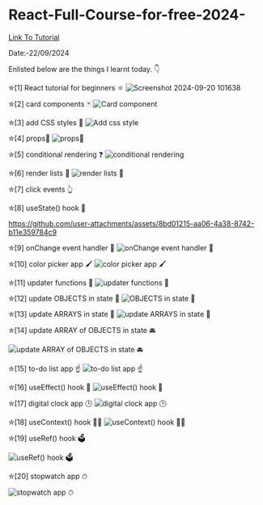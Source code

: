 # React-Full-Course-for-free-2024-


<a href = "https://www.youtube.com/watch?v=CgkZ7MvWUAA"> Link To Tutorial </a>
<br>

Date:-22/09/2024 
<br>

Enlisted below are the things I learnt today. 👇
<br>



✮[1] React tutorial for beginners ⚛️
<dr>
![Screenshot 2024-09-20 101638](https://github.com/user-attachments/assets/deb2144f-43d0-4079-9511-2f028bab0dde)

<dr>



✮[2] card components 🃏
<dr>
![Card component](https://github.com/user-attachments/assets/44825115-13a7-4537-9c39-586194744f55)

<dr>


 
✮[3] add CSS styles 🎨
<dr>
![Add css style](https://github.com/user-attachments/assets/0042f031-6672-43bd-91a2-bb3d31f3a002)

<dr>



✮[4] props📧
<dr>
![props📧](https://github.com/user-attachments/assets/44701637-a023-45e1-a181-fbeeea2191e3)

<dr>

✮[5] conditional rendering ❓
<dr>
![conditional rendering](https://github.com/user-attachments/assets/480e95fc-e449-47c7-8b5b-d95bc863450b)

<dr>



✮[6] render lists 📃
<dr>
![render lists 📃](https://github.com/user-attachments/assets/732519b2-15b2-4144-9c73-49da594d6444)

<dr>

✮[7] click events 👆
<dr>

✮[8] useState() hook 🎣
<dr>


https://github.com/user-attachments/assets/8bd01215-aa06-4a38-8742-b11e359784c9



✮[9] onChange event handler 🚦
<dr>
![onChange event handler 🚦](https://github.com/user-attachments/assets/215e445a-f47c-4326-9d18-70000a42f8fe)

<dr>



✮[10] color picker app 🖌
<dr>
![color picker app 🖌](https://github.com/user-attachments/assets/f0a161f1-12be-4e69-b8ea-cdead3db4420)

<dr>



✮[11] updater functions 🔄
<dr>
![updater functions 🔄](https://github.com/user-attachments/assets/6951d54d-7841-4a3d-b603-94ec39806067)

<dr>



✮[12] update OBJECTS in state 🚗
<dr>
![OBJECTS in state 🚗](https://github.com/user-attachments/assets/235db770-0f21-4791-8775-4f8b6908eb14)

<dr>



✮[13] update ARRAYS in state 🍎
<d>
![update ARRAYS in state 🍎](https://github.com/user-attachments/assets/b252b428-83e7-495d-ae89-9714d11380ab)

<dr>




✮[14] update ARRAY of OBJECTS in state 🚘

<dr>
 
![update ARRAY of OBJECTS in state 🚘](https://github.com/user-attachments/assets/35b400fe-969b-4b7a-861f-2f09422bdc85)

<dr>



✮[15] to-do list app ☝
<dr>
![to-do list app ☝](https://github.com/user-attachments/assets/28c162be-2ee3-4832-9002-fc69eb2be4b5)

<dr>



✮[16] useEffect() hook 🌟
<dr>
![useEffect() hook 🌟](https://github.com/user-attachments/assets/70c4775c-f2d2-4b98-b08d-30d93f85fc62)

<dr>



✮[17] digital clock app 🕒
<dr>
![digital clock app 🕒](https://github.com/user-attachments/assets/60e257c6-321d-424d-ba6f-2f3d63b6ec45)

<dr>



✮[18] useContext() hook 🧗‍♂️
<dr>
![useContext() hook 🧗‍♂️](https://github.com/user-attachments/assets/d96a73b0-1691-4427-84bd-c3158bef76ea)


<dr>




✮[19] useRef() hook 🗳️

<dr>
 
 ![useRef() hook 🗳️](https://github.com/user-attachments/assets/92177ec4-3960-4c02-9524-38fbfd775867)

 
<dr>
 
✮[20] stopwatch app ⏱
<dr>

![stopwatch app ⏱](https://github.com/user-attachments/assets/304bb0f8-effa-41c1-bbf8-59b6909cfc3f)

